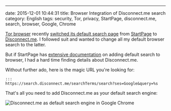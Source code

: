 ---
date: 2015-12-01 10:44:31
title: Browser Integration of Disconnect.me search
category: English
tags: security, Tor, privacy, StartPage, disconnect.me, search, browser, Google, Chrome

[Tor browser](https://www.torproject.org/projects/torbrowser.html.en) recently
[switched its default search
page](https://blog.disconnect.me/disconnect-is-the-new-default-search-provider-on-the-tor-browser/)
from [StartPage](https://startpage.com) to
[Disconnect.me](https://search.disconnect.me/). I followed suit and wanted to
change all my default browser search to the latter.

But if StartPage has [extensive
documentation](https://support.startpage.com/index.php?/Knowledgebase/Article/View/197/14/how-do-i-add-startpage-to-my-browser-generic-instructions-for-any-browser)
on adding default search to browser, I had a hard time finding details about
Disconnect.me.

Without further ado, here is the magic URL you're looking for:

    :::
    https://search.disconnect.me/searchTerms/search?ses=Google&query=%s

That's all you need to add Disconnect.me as your default search engine:

![Disconnect.me as default search engine in Google
Chrome](/uploads/2015/google-chrome-disconnect-me-default-search-engine.png)
